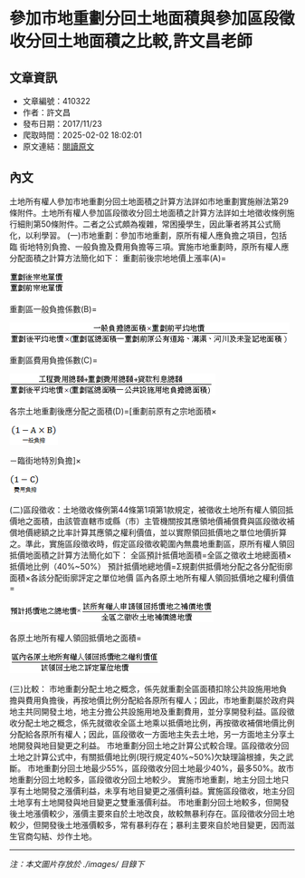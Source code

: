 # 參加市地重劃分回土地面積與參加區段徵收分回土地面積之比較,許文昌老師

## 文章資訊
- 文章編號：410322
- 作者：許文昌
- 發布日期：2017/11/23
- 爬取時間：2025-02-02 18:02:01
- 原文連結：[閱讀原文](https://real-estate.get.com.tw/Columns/detail.aspx?no=410322)

## 內文
土地所有權人參加市地重劃分回土地面積之計算方法詳如市地重劃實施辦法第29條附件。土地所有權人參加區段徵收分回土地面積之計算方法詳如土地徵收條例施行細則第50條附件。二者之公式頗為複雜，常困擾學生，因此筆者將其公式簡化，以利學習。
(一)市地重劃：參加市地重劃，原所有權人應負擔之項目，包括
臨
街地特別負擔、一般負擔及費用負擔等三項。實施市地重劃時，原所有權人應分配面積之計算方法簡化如下：
重劃前後宗地地價上漲率(A)=

![圖片](./images/410322_0034cdd8.png)

重劃區一般負擔係數(B)=

![圖片](./images/410322_21ae0cbb.png)

重劃區費用負擔係數(C)=

![圖片](./images/410322_275198b3.png)

各宗土地重劃後應分配之面積(D)=[重劃前原有之宗地面積×

![圖片](./images/410322_842cc25b.png)

－臨街地特別負擔]×

![圖片](./images/410322_79498fd7.png)

(二)區段徵收：土地徵收條例第44條第1項第1款規定，被徵收土地所有權人領回抵價地之面積，由該管直轄市或縣（市）主管機關按其應領地價補償費與區段徵收補償地價總額之比率計算其應領之權利價值，並以實際領回抵價地之單位地價折算之。準此，實施區段徵收時，假定區段徵收範圍內無農地重劃區，原所有權人領回抵價地面積之計算方法簡化如下：
全區預計抵價地面積=全區之徵收土地總面積×抵價地比例（40%~50%）
預計抵價地總地價=Σ規劃供抵價地分配之各分配街廓面積×各該分配街廓評定之單位地價
區內各原土地所有權人領回抵價地之權利價值=

![圖片](./images/410322_2d4860f7.png)

各原土地所有權人領回抵價地之面積=

![圖片](./images/410322_0f7cc51f.png)

(三)比較：
市地重劃分配土地之概念，係先就重劃全區面積扣除公共設施用地負擔與費用負擔後，再按地價比例分配給各原所有權人；因此，市地重劃屬於政府與地主共同開發土地，地主分擔公共設施用地及重劃費用，並分享開發利益。區段徵收分配土地之概念，係先就徵收全區土地乘以抵價地比例，再按徵收補償地價比例分配給各原所有權人；因此，區段徵收一方面地主失去土地，另一方面地主分享土地開發與地目變更之利益。
市地重劃分回土地之計算公式較合理。區段徵收分回土地之計算公式中，有關抵價地比例(現行規定40%~50%)欠缺理論根據，失之武斷。
市地重劃分回土地最少55%，區段徵收分回土地最少40%，最多50%。故市地重劃分回土地較多，區段徵收分回土地較少。
實施市地重劃，地主分回土地只享有土地開發之漲價利益，未享有地目變更之漲價利益。實施區段徵收，地主分回土地享有土地開發與地目變更之雙重漲價利益。
市地重劃分回土地較多，但開發後土地漲價較少，漲價主要來自於土地改良，故較無暴利存在。區段徵收分回土地較少，但開發後土地漲價較多，常有暴利存在；暴利主要來自於地目變更，因而滋生官商勾結、炒作土地。

---
*注：本文圖片存放於 ./images/ 目錄下*

